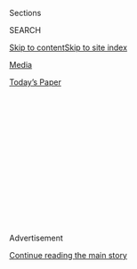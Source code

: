 <div id="app">

<div>

<div>

<div>

<div class="NYTAppHideMasthead css-1q2w90k e1suatyy0">

<div class="section css-ui9rw0 e1suatyy2">

<div class="css-eph4ug er09x8g0">

<div class="css-6n7j50">

</div>

<span class="css-1dv1kvn">Sections</span>

<div class="css-10488qs">

<span class="css-1dv1kvn">SEARCH</span>

</div>

[Skip to content](#site-content)[Skip to site
index](#site-index)

</div>

<div id="masthead-section-label" class="css-1wr3we4 eaxe0e00">

[Media](https://www.nytimes3xbfgragh.onion/section/business/media)

</div>

<div class="css-10698na e1huz5gh0">

</div>

</div>

<div id="masthead-bar-one" class="section hasLinks css-15hmgas e1csuq9d3">

<div class="css-uqyvli e1csuq9d0">

</div>

<div class="css-1uqjmks e1csuq9d1">

</div>

<div class="css-9e9ivx">

[](https://myaccount.nytimes3xbfgragh.onion/auth/login?response_type=cookie&client_id=vi)

</div>

<div class="css-1bvtpon e1csuq9d2">

[Today’s
Paper](https://www.nytimes3xbfgragh.onion/section/todayspaper)

</div>

</div>

</div>

</div>

<div data-aria-hidden="false">

<div id="site-content" data-role="main">

<div>

<div class="css-1aor85t" style="opacity:0.000000001;z-index:-1;visibility:hidden">

<div class="css-1hqnpie">

<div class="css-epjblv">

<span class="css-17xtcya">[Media](/section/business/media)</span><span class="css-x15j1o">|</span><span class="css-fwqvlz">Prince
Harry and Meghan Sign Megawatt Netflix
Deal</span>

</div>

<div class="css-k008qs">

<div class="css-1iwv8en">

<span class="css-18z7m18"></span>

<div>

</div>

</div>

<span class="css-1n6z4y">https://nyti.ms/34WWHCJ</span>

<div class="css-1705lsu">

<div class="css-4xjgmj">

<div class="css-4skfbu" data-role="toolbar" data-aria-label="Social Media Share buttons, Save button, and Comments Panel with current comment count" data-testid="share-tools">

  - 
  - 
  - 
  - 
    
    <div class="css-6n7j50">
    
    </div>

  - 
  - 

</div>

</div>

</div>

</div>

</div>

</div>

<div class="css-13pd83m">

</div>

<div id="top-wrapper" class="css-1sy8kpn">

<div id="top-slug" class="css-l9onyx">

Advertisement

</div>

[Continue reading the main
story](#after-top)

<div class="ad top-wrapper" style="text-align:center;height:100%;display:block;min-height:250px">

<div id="top" class="place-ad" data-position="top" data-size-key="top">

</div>

</div>

<div id="after-top">

</div>

</div>

<div>

<div id="sponsor-wrapper" class="css-1hyfx7x">

<div id="sponsor-slug" class="css-19vbshk">

Supported by

</div>

[Continue reading the main
story](#after-sponsor)

<div id="sponsor" class="ad sponsor-wrapper" style="text-align:center;height:100%;display:block">

</div>

<div id="after-sponsor">

</div>

</div>

<div class="css-186x18t">

</div>

<div class="css-1vkm6nb ehdk2mb0">

# Prince Harry and Meghan Sign Megawatt Netflix Deal

</div>

Six months after ceasing to be working members of the British royal
family, the Duke and Duchess of Sussex are Hollywood producers.

<div class="css-79elbk" data-testid="photoviewer-wrapper">

<div class="css-z3e15g" data-testid="photoviewer-wrapper-hidden">

</div>

<div class="css-1a48zt4 ehw59r15" data-testid="photoviewer-children">

![<span class="css-16f3y1r e13ogyst0" data-aria-hidden="true">The next
chapter in the saga of Prince Harry and Meghan, Duchess of Sussex, will
take place largely in the entertainment
business.</span><span class="css-cnj6d5 e1z0qqy90" itemprop="copyrightHolder"><span class="css-1ly73wi e1tej78p0">Credit...</span><span><span>Daniel
Leal-Olivas/Agence France-Presse — Getty
Images</span></span></span>](https://static01.graylady3jvrrxbe.onion/images/2020/09/02/business/02netflix-royals-1/merlin_175634826_d9aadafc-9d65-4810-a25f-a22d20bc22c8-articleLarge.jpg?quality=75&auto=webp&disable=upscale)

</div>

</div>

<div class="css-18e8msd">

<div class="css-vp77d3 epjyd6m0">

<div class="css-hus3qt ey68jwv0" data-aria-hidden="true">

[![Brooks
Barnes](https://static01.graylady3jvrrxbe.onion/images/2018/02/16/multimedia/author-brooks-barnes/author-brooks-barnes-thumbLarge.jpg
"Brooks Barnes")](https://www.nytimes3xbfgragh.onion/by/brooks-barnes)

</div>

<div class="css-1baulvz">

By [<span class="css-1baulvz last-byline" itemprop="name">Brooks
Barnes</span>](https://www.nytimes3xbfgragh.onion/by/brooks-barnes)

</div>

</div>

  - 
    
    <div class="css-ld3wwf e16638kd2">
    
    Sept. 2,
    2020
    
    </div>

  - 
    
    <div class="css-4xjgmj">
    
    <div class="css-d8bdto" data-role="toolbar" data-aria-label="Social Media Share buttons, Save button, and Comments Panel with current comment count" data-testid="share-tools">
    
      - 
      - 
      - 
      - 
        
        <div class="css-6n7j50">
        
        </div>
    
      - 
      - 
    
    </div>
    
    </div>

</div>

</div>

<div class="section meteredContent css-1r7ky0e" name="articleBody" itemprop="articleBody">

<div class="css-1fanzo5 StoryBodyCompanionColumn">

<div class="css-53u6y8">

LOS ANGELES — Prince Harry and his wife, Meghan, having resettled in
California, on Wednesday unveiled new Hollywood careers.

The Duke and Duchess of Sussex have founded a yet-to-be-named production
company and signed a multiyear deal with Netflix, which will pay them to
make documentaries, docu-series, feature films, scripted shows and
children’s programming — giving the couple a global platform six months
after their [dramatic
decampment](https://www.nytimes3xbfgragh.onion/2020/03/09/world/europe/harry-meghan-royal-exit.html)
from the House of Windsor.

Harry and Meghan may appear on camera in documentary programming. But
she has no plans to return to acting, according to a representative. She
[last
appeared](https://www.nytimes3xbfgragh.onion/2018/04/25/arts/television/meghan-markle-leaves-suits-finale.html#:~:text=An%20earlier%20version%20of%20this,final%20episode%20of%20the%20series.)
in the cable drama “Suits” in 2018.

“Our focus will be on creating content that informs but also gives
hope,” the couple said in a statement. “As new parents, making
inspirational family programming is also important to us.” They added
that Netflix’s “unprecedented reach will help us share impactful content
that unlocks action.” Their productions will be exclusive to Netflix,
which has 193 million subscribers worldwide.

</div>

</div>

<div class="css-1fanzo5 StoryBodyCompanionColumn">

<div class="css-53u6y8">

It is unclear how much Harry and Meghan will be paid, given their lack
of producing experience. A Netflix spokeswoman declined to comment.

The streaming service, however, is known for backing up Brink’s trucks
when it wants to be in business with high-profile people, particularly
when other entertainment companies also want their services. In recent
months, Harry and Meghan have quietly talked with Disney and Apple. Two
executives involved in those discussions said representatives for the
couple at one point were seeking a deal in the neighborhood of $100
million. Variety reported last month that the couple had also [met with
NBCUniversal](https://variety.com/2020/tv/news/prince-harry-meghan-markle-pitch-meetings-tv-project-1234734074/).

Harry and Meghan have been living in the Los Angeles area since March,
staying for a time at a Beverly Hills mansion owned by [Tyler
Perry](https://www.nytimes3xbfgragh.onion/2019/02/28/movies/tyler-perry-madea.html)
and [delivering food to the
needy](https://www.latimes.com/entertainment-arts/story/2020-04-16/prince-harry-meghan-meals-archie-coronavirus)
during the early part of the coronavirus pandemic. They soon filed an
[invasion of privacy
lawsuit](https://twitter.com/eriqgardner/status/1286426962974715906?s=20)
against tabloid photographers, saying that paparazzi had flown drones
overhead to capture images of their son, Archie, who turned 1 in May.
Harry, 35, and Meghan, 39, have since bought a [$14.7 million home in
Montecito](https://variety.com/2020/dirt/heirs-heiresses/meghan-markle-prince-harry-buy-14-7-million-montecito-compound-1234733871/),
an oceanside enclave about an hour north of Malibu where Oprah Winfrey
and Ellen DeGeneres also have estates.

“We’re incredibly proud they have chosen Netflix as their creative home
and are excited about telling stories with them that can help build
resilience and increase understanding for audiences everywhere,” Ted
Sarandos, Netflix’s co-chief executive and chief content officer, said
in a statement.

Netflix is under pressure to keep its pipelines flowing as it competes
for viewers with Disney+, Amazon Prime Video, HBO Max, Hulu, Peacock and
the traditional broadcast networks. [Family
programming](https://www.nytimes3xbfgragh.onion/2019/10/11/business/media/netflix-children-movies-streaming.html)
is particularly important to Netflix, and Harry and Meghan already have
an animated series in development that is focused on inspiring women.
Last week, Netflix released “[Rising
Phoenix](https://www.rottentomatoes.com/m/rising_phoenix),” a
documentary about the Paralympic Games; Harry, who founded the Invictus
Games for wounded veterans, appears in the film.

</div>

</div>

<div class="css-1fanzo5 StoryBodyCompanionColumn">

<div class="css-53u6y8">

Content centered on social messages — racial justice, gender equity,
environmental stewardship *—* has been hot in Hollywood for some time,
and Netflix and Participant Media, founded by the eBay billionaire Jeff
Skoll, have been at the center.

Participant and Netflix backed Ava DuVernay’s acclaimed 2019
mini-series, “When They See Us,” which depicted the [excruciating
toll](https://www.nytimes3xbfgragh.onion/2019/05/30/arts/television/when-they-see-us-netflix.html)
that persecution and incarceration had on the teenage boys known as the
Central Park Five. In 2018, Netflix struck a deal with Barack and
Michelle Obama to produce shows and films. That partnership in March
yielded “Crip Camp,” a feel-good documentary about the [origins of the
disability rights
movement](https://www.nytimes3xbfgragh.onion/2020/03/24/movies/crip-camp-review.html)
**** that is an early favorite to win the 2021 Oscar for best nonfiction
film.

Netflix executives have said the Obamas have also proved to be valuable
as a magnet for other deals: In Hollywood, the cool kids want to be
around other cool kids.

“The value of this signing to Netflix is unquantifiable,” Jonathan
Shalit, chairman of InterTalent Rights Group, a London agency, said in
an email. “Never before has a real-life royal of this magnitude gone
commercial and to Hollywood.”

Meghan and Harry, the second son of Prince Charles, abruptly announced
in January that they planned to step back from their royal duties, seek
financial independence and spend part of the year living in North
America. It triggered the most serious crisis for the British royal
family since the death of Harry’s mother, Princess Diana, in a car crash
in 1997. The news media labeled the fracas Megxit.

</div>

</div>

<div class="css-79elbk" data-testid="photoviewer-wrapper">

<div class="css-z3e15g" data-testid="photoviewer-wrapper-hidden">

</div>

<div class="css-1a48zt4 ehw59r15" data-testid="photoviewer-children">

![<span class="css-16f3y1r e13ogyst0" data-aria-hidden="true">The couple
have also signed a deal for speaking engagements, and there is
speculation they will try to make a podcast deal with
Spotify.</span><span class="css-cnj6d5 e1z0qqy90" itemprop="copyrightHolder"><span class="css-1ly73wi e1tej78p0">Credit...</span><span>Neil
Munns/EPA, via
Shutterstock</span></span>](https://static01.graylady3jvrrxbe.onion/images/2020/09/02/business/02netflix-royals-3/02netflix-royals-3-articleLarge.jpg?quality=75&auto=webp&disable=upscale)

</div>

</div>

<div class="css-1fanzo5 StoryBodyCompanionColumn">

<div class="css-53u6y8">

After emotionally charged negotiations, Queen Elizabeth II granted the
couple’s wishes in return for their agreeing [not to
use](https://www.nytimes3xbfgragh.onion/2020/02/21/world/europe/harry-meghan-sussexroyal.html)
their most exalted titles, His Royal Highness and Her Royal Highness.
The couple also agreed to give up public funding — setting off a tabloid
guessing game about how they would finance their lifestyle, including
paying for security.

</div>

</div>

<div class="css-1fanzo5 StoryBodyCompanionColumn">

<div class="css-53u6y8">

Harry and Meghan used to draw some income from the [Duchy of
Cornwall](https://www.nytimes3xbfgragh.onion/2020/01/26/world/europe/harry-meghan-charles-duchy-of-cornwall.html),
a hereditary estate owned by Prince Charles, but that ended with their
departure from Britain. Harry also inherited several million dollars
from his late mother. Before their [2018
marriage](https://www.nytimes3xbfgragh.onion/interactive/2018/04/06/style/meghan-markle-prince-harry-royal-wedding.html),
Meghan, then Meghan Markle, worked as an actress in “Suits.”

In June, they signed a deal with the Harry Walker Agency for speaking
engagements, with per-speech fees estimated at $1 million and topics
(for Harry) including mental health and grieving. (Harry Walker also
represents the Obamas.) There has been [widespread
speculation](https://www.dailymail.co.uk/femail/article-8678495/Meghan-Markle-Prince-Harry-set-offered-Spotify-megadeal-exclusive-podcasts.html)
that the Duke and Duchess of Sussex could copy another part of the
Obamas’ playbook and make a podcast deal with Spotify. A Spotify
spokesman declined to comment.

The production company being established by Harry and Meghan will
operate independently from their charitable foundation, which is called
Archewell. The couple shut down their previous philanthropic endeavor,
SussexRoyal, in March after they agreed to stop using the term “royal”
for commercial or charitable activities.

Harry and Meghan — beloved by millions of fans, who see them as daring
and modern, and reviled by an equally vehement faction, which sees their
royalty-spurning actions as unbecoming — have long been expected to set
up shop in Hollywood. Before he gave up his Royal Highness title, Harry
signed on for a [project with Ms.
Winfrey](https://www.hollywoodreporter.com/live-feed/prince-harry-partner-oprah-apple-tv-mental-health-series-1200852)
and Apple TV+ involving mental health. And Meghan provided narration for
“Elephant,” a nature documentary that arrived on Disney+ in April.

In January, a video resurfaced of Harry that had been recorded by a fan
in July 2019 at the London premiere for “The Lion King.” It caught the
prince [talking up his wife’s vocal
talent](https://www.newyorker.com/culture/annals-of-appearances/even-princes-have-to-hustle)
to Robert A. Iger, who was then Disney’s chief executive. As with
seemingly everything related to Meghan, the video [created a stir
online](https://www.harpersbazaar.com/celebrity/latest/a31965232/prince-harry-meghan-markle-disney-voiceover-pitch/),
prompting representatives to clarify that the duchess had been
approached to narrate “Elephant” before Harry’s red-carpet schmooze.

</div>

</div>

</div>

<div>

</div>

<div>

</div>

<div>

</div>

<div>

<div id="bottom-wrapper" class="css-1ede5it">

<div id="bottom-slug" class="css-l9onyx">

Advertisement

</div>

[Continue reading the main
story](#after-bottom)

<div id="bottom" class="ad bottom-wrapper" style="text-align:center;height:100%;display:block;min-height:90px">

</div>

<div id="after-bottom">

</div>

</div>

</div>

</div>

</div>

## Site Index

<div>

</div>

## Site Information Navigation

  - [© <span>2020</span> <span>The New York Times
    Company</span>](https://help.nytimes3xbfgragh.onion/hc/en-us/articles/115014792127-Copyright-notice)

<!-- end list -->

  - [NYTCo](https://www.nytco.com/)
  - [Contact
    Us](https://help.nytimes3xbfgragh.onion/hc/en-us/articles/115015385887-Contact-Us)
  - [Work with us](https://www.nytco.com/careers/)
  - [Advertise](https://nytmediakit.com/)
  - [T Brand Studio](http://www.tbrandstudio.com/)
  - [Your Ad
    Choices](https://www.nytimes3xbfgragh.onion/privacy/cookie-policy#how-do-i-manage-trackers)
  - [Privacy](https://www.nytimes3xbfgragh.onion/privacy)
  - [Terms of
    Service](https://help.nytimes3xbfgragh.onion/hc/en-us/articles/115014893428-Terms-of-service)
  - [Terms of
    Sale](https://help.nytimes3xbfgragh.onion/hc/en-us/articles/115014893968-Terms-of-sale)
  - [Site
    Map](https://spiderbites.nytimes3xbfgragh.onion)
  - [Help](https://help.nytimes3xbfgragh.onion/hc/en-us)
  - [Subscriptions](https://www.nytimes3xbfgragh.onion/subscription?campaignId=37WXW)

</div>

</div>

</div>

</div>
